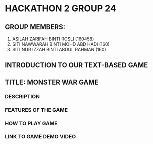# HACKATHON 2 GROUP 24
## GROUP MEMBERS: 
1. ASILAH ZARIFAH BINTI ROSLI (160458)
2. SITI NAWWARAH BINTI MOHD ABD HADI (160)
3. SITI NUR IZZAH BINTI ABDUL RAHMAN (160)

## INTRODUCTION TO OUR TEXT-BASED GAME
## TITLE: MONSTER WAR GAME


### DESCRIPTION


### FEATURES OF THE GAME

### HOW TO PLAY GAME

### LINK TO GAME DEMO VIDEO
